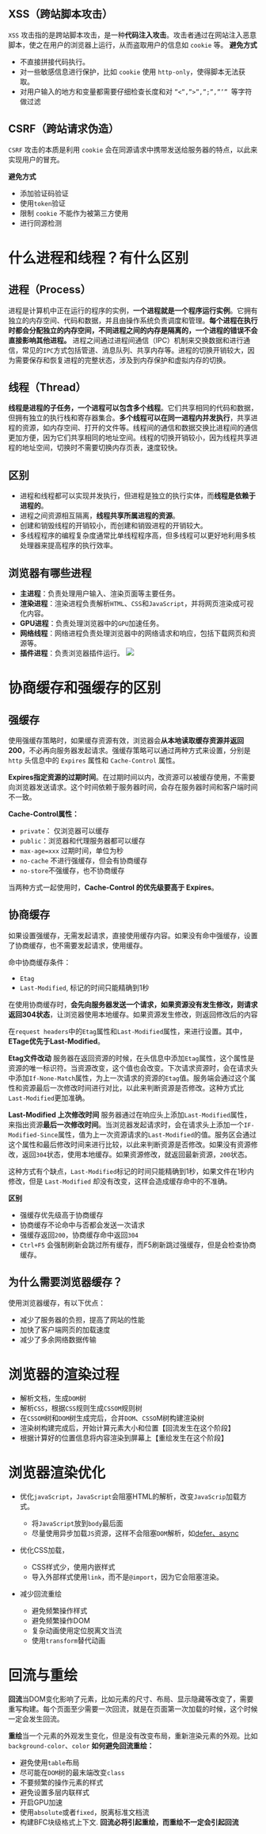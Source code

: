## XSS（跨站脚本攻击）
`XSS` 攻击指的是跨站脚本攻击，是一种**代码注入攻击**。攻击者通过在网站注入恶意脚本，使之在用户的浏览器上运行，从而盗取用户的信息如 `cookie` 等。
**避免方式**

-   不直接拼接代码执行。
-   对一些敏感信息进行保护，比如 `cookie` 使用 `http-only`，使得脚本无法获取。
-   对用户输入的地方和变量都需要仔细检查长度和对 ` ”<”,”>”,”;”,”’”  `等字符做过滤
## CSRF（跨站请求伪造）

`CSRF` 攻击的本质是利用 `cookie` 会在同源请求中携带发送给服务器的特点，以此来实现用户的冒充。

**避免方式**

-   添加验证码验证
-   使用`token`验证
-   限制 `cookie` 不能作为被第三方使用
-   进行同源检测

# 什么进程和线程？有什么区别
## 进程（Process）

进程是计算机中正在运行的程序的实例，**一个进程就是一个程序运行实例**。它拥有独立的内存空间、代码和数据，并且由操作系统负责调度和管理。**每个进程在执行时都会分配独立的内存空间，不同进程之间的内存是隔离的，一个进程的错误不会直接影响其他进程。** 进程之间通过进程间通信（IPC）机制来交换数据和进行通信，常见的`IPC`方式包括管道、消息队列、共享内存等。进程的切换开销较大，因为需要保存和恢复进程的完整状态，涉及到内存保护和虚拟内存的切换。

## 线程（Thread）

**线程是进程的子任务，一个进程可以包含多个线程**。它们共享相同的代码和数据，但拥有独立的执行栈和寄存器集合。**多个线程可以在同一进程内并发执行**，共享进程的资源，如内存空间、打开的文件等。线程间的通信和数据交换比进程间的通信更加方便，因为它们共享相同的地址空间。线程的切换开销较小，因为线程共享进程的地址空间，切换时不需要切换内存页表，速度较快。

## 区别

-   进程和线程都可以实现并发执行，但进程是独立的执行实体，而**线程是依赖于进程的**。
-   进程之间资源相互隔离，**线程共享所属进程的资源**。
-   创建和销毁线程的开销较小，而创建和销毁进程的开销较大。
-   多线程程序的编程复杂度通常比单线程程序高，但多线程可以更好地利用多核处理器来提高程序的执行效率。
## 浏览器有哪些进程

-   **主进程**：负责处理用户输入、渲染页面等主要任务。
-   **渲染进程**：渲染进程负责解析`HTML`、`CSS`和`JavaScript`，并将网页渲染成可视化内容。
-   **GPU进程**：负责处理浏览器中的`GPU`加速任务。
-   **网络线程**：网络进程负责处理浏览器中的网络请求和响应，包括下载网页和资源等。
-   **插件进程**：负责浏览器插件运行。 ![](https://p3-juejin.byteimg.com/tos-cn-i-k3u1fbpfcp/d9ff0694164b48a5a3c975875af06730~tplv-k3u1fbpfcp-jj-mark:0:0:0:0:q75.image#?w=750&h=324&s=13992&e=webp&b=fefdfd)

# 协商缓存和强缓存的区别

## 强缓存

使用强缓存策略时，如果缓存资源有效，浏览器会**从本地读取缓存资源并返回200**，不必再向服务器发起请求。强缓存策略可以通过两种方式来设置，分别是 `http` 头信息中的 `Expires` 属性和 `Cache-Control` 属性。

**Expires指定资源的过期时间**。在过期时间以内，改资源可以被缓存使用，不需要向浏览器发送请求。这个时间依赖于服务器时间，会存在服务器时间和客户端时间不一致。

**Cache-Control属性：**

-   `private`： 仅浏览器可以缓存
-   `public`：浏览器和代理服务器都可以缓存
-   `max-age=xxx` 过期时间，单位为秒
-   `no-cache` 不进行强缓存，但会有协商缓存
-   `no-store`不强缓存，也不协商缓存

当两种方式一起使用时，**Cache-Control 的优先级要高于 Expires**。
## 协商缓存

如果设置强缓存，无需发起请求，直接使用缓存内容。如果没有命中强缓存，设置了协商缓存，也不需要发起请求，使用缓存。

命中协商缓存条件：
-   `Etag`
-   `Last-Modified`, 标记的时间只能精确到1秒

在使用协商缓存时，**会先向服务器发送一个请求，如果资源没有发生修改，则请求返回304状态**，让浏览器使用本地缓存。如果资源发生修改，则返回修改后的内容

在`request headers`中的`Etag`属性和`Last-Modified`属性，来进行设置。其中，**ETage优先于Last-Modified**。

**Etag文件改动** 服务器在返回资源的时候，在头信息中添加`Etag`属性，这个属性是资源的唯一标识符。当资源改变，这个值也会改变。下次请求资源时，会在请求头中添加`If-None-Match`属性，为上一次请求的资源的`Etag`值。服务端会通过这个属性和资源最后一次修改时间进行对比，以此来判断资源是否修改。这种方式比`Last-Modified`更加准确。

**Last-Modified 上次修改时间** 服务器通过在响应头上添加`Last-Modified`属性，来指出资源**最后一次修改时间**。当浏览器发起请求时，会在请求头上添加一个`IF-Modified-Since`属性，值为上一次资源请求的`Last-Modified`的值。服务区会通过这个属性和最后修改时间来进行比较，以此来判断资源是否修改。如果没有资源修改，返回`304`状态，使用本地缓存。如果资源修改，就返回最新资源，`200`状态。

这种方式有个缺点，`Last-Modified`标记的时间只能精确到1秒，如果文件在1秒内修改，但是 `Last-Modified` 却没有改变，这样会造成缓存命中的不准确。

**区别**
-   强缓存优先级高于协商缓存
-   协商缓存不论命中与否都会发送一次请求
-   强缓存返回`200`，协商缓存命中返回`304`
-   `Ctrl+F5` 会强制刷新会跳过所有缓存，而F5刷新跳过强缓存，但是会检查协商缓存。

## 为什么需要浏览器缓存？

使用浏览器缓存，有以下优点：

-   减少了服务器的负担，提高了网站的性能
-   加快了客户端网页的加载速度
-   减少了多余网络数据传输

# 浏览器的渲染过程
-   解析文档，生成`DOM`树
-   解析`CSS`，根据`CSS`规则生成`CSSOM`规则树
-   在`CSSOM`树和`DOM`树生成完后，合并`DOM`、`CSSO`M树构建渲染树
-   渲染树构建完成后，开始计算元素大小和位置【回流发生在这个阶段】
-   根据计算好的位置信息将内容渲染到屏幕上【重绘发生在这个阶段】

# 浏览器渲染优化

-   优化`javaScript`，`JavaScript`会阻塞HTML的解析，改变`JavaScrip`加载方式。

    -   将`JavaScript`放到`body`最后面
    -   尽量使用异步加载`JS`资源，这样不会阻塞`DOM`解析，如[defer、async](https://juejin.cn/post/7269794410573512758#heading-8 "https://juejin.cn/post/7269794410573512758#heading-8")

-   优化CSS加载，

    -   CSS样式少，使用内嵌样式
    -   导入外部样式使用`link`，而不是`@import`，因为它会阻塞渲染。

-   减少回流重绘

    -   避免频繁操作样式
    -   避免频繁操作DOM
    -   复杂动画使用定位脱离文当流
    -   使用`transform`替代动画
# 回流与重绘

**回流**当DOM变化影响了元素，比如元素的尺寸、布局、显示隐藏等改变了，需要重写构建。每个页面至少需要一次回流，就是在页面第一次加载的时候，这个时候一定会发生回流。

**重绘**当一个元素的外观发生变化，但是没有改变布局，重新渲染元素的外观。比如`background-color`、`color`
**如何避免回流重绘：**

-   避免使用`table`布局
-   尽可能在`DOM`树的最末端改变`class`
-   不要频繁的操作元素的样式
-   避免设置多层内联样式
-   开启GPU加速
-   使用`absolute`或者`fixed`，脱离标准文档流
-   构建BFC块级格式上下文.
**回流必将引起重绘，而重绘不一定会引起回流**